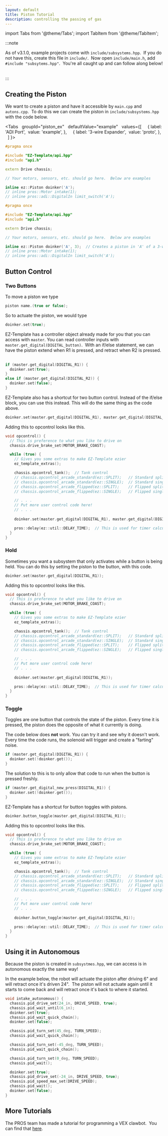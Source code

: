 ```yaml
---
layout: default
title: Piston Tutorial
description: controlling the passing of gas
---
```


import Tabs from '@theme/Tabs';
import TabItem from '@theme/TabItem';

:::note

As of v3.1.0, example projects come with `include/subsystems.hpp`.  If you do not have this, create this file in `include/`.  Now open `include/main.h`, add `#include "subsytems.hpp"`.  You're all caught up and can follow along below!  

:::

## Creating the Piston
We want to create a piston and have it accessible by `main.cpp` and `autons.cpp`.  To do this we can create the piston in `include/subsystems.hpp` with the code below.  



<Tabs
  groupId="piston_ex"
  defaultValue="example"
  values={[
    { label: 'ADI Port',  value: 'example', },
    { label: '3-wire Expander',  value: 'proto', },
  ]
}>

<TabItem value="example">

```cpp
#pragma once

#include "EZ-Template/api.hpp"
#include "api.h"

extern Drive chassis;

// Your motors, sensors, etc. should go here.  Below are examples

inline ez::Piston doinker('A');
// inline pros::Motor intake(1);
// inline pros::adi::DigitalIn limit_switch('A');
```
</TabItem>


<TabItem value="proto">

```cpp
#pragma once

#include "EZ-Template/api.hpp"
#include "api.h"

extern Drive chassis;

// Your motors, sensors, etc. should go here.  Below are examples

inline ez::Piston doinker('A', 3);  // Creates a piston in 'A' of a 3-wire Expander in port 3
// inline pros::Motor intake(1);
// inline pros::adi::DigitalIn limit_switch('A');
```
</TabItem>
</Tabs>


## Button Control

### Two Buttons
To move a piston we type
```cpp
piston name.(true or false);
```

So to actuate the piston, we would type
```cpp
doinker.set(true);  
```

EZ-Template has a controller object already made for you that you can access with `master`.  You can read controller inputs with `master.get_digital(DIGITAL_button)`.  With an if/else statement, we can have the piston extend when R1 is pressed, and retract when R2 is pressed.  
```cpp
if (master.get_digital(DIGITAL_R1)) {
  doinker.set(true);
} 
else if (master.get_digital(DIGITAL_R2)) {
  doinker.set(false);
} 
```

EZ-Template also has a shortcut for two button control.  Instead of the if/else block, you can use this instead.  This will do the same thing as the code above.  
```cpp
doinker.set(master.get_digital(DIGITAL_R1), master.get_digital(DIGITAL_R2));
```

Adding this to opcontrol looks like this.  
```cpp
void opcontrol() {
  // This is preference to what you like to drive on
  chassis.drive_brake_set(MOTOR_BRAKE_COAST);

  while (true) {
    // Gives you some extras to make EZ-Template ezier
    ez_template_extras();

    chassis.opcontrol_tank();  // Tank control
    // chassis.opcontrol_arcade_standard(ez::SPLIT);   // Standard split arcade
    // chassis.opcontrol_arcade_standard(ez::SINGLE);  // Standard single arcade
    // chassis.opcontrol_arcade_flipped(ez::SPLIT);    // Flipped split arcade
    // chassis.opcontrol_arcade_flipped(ez::SINGLE);   // Flipped single arcade

    // . . .
    // Put more user control code here!
    // . . .
    
    doinker.set(master.get_digital(DIGITAL_R1), master.get_digital(DIGITAL_R2));

    pros::delay(ez::util::DELAY_TIME);  // This is used for timer calculations!  Keep this ez::util::DELAY_TIME
  }
}
```

### Hold
Sometimes you want a subsystem that only activates while a button is being held.  You can do this by setting the piston to the button, with this code.  
```cpp
doinker.set(master.get_digital(DIGITAL_R1));
```

Adding this to opcontrol looks like this.  
```cpp
void opcontrol() {
  // This is preference to what you like to drive on
  chassis.drive_brake_set(MOTOR_BRAKE_COAST);

  while (true) {
    // Gives you some extras to make EZ-Template ezier
    ez_template_extras();

    chassis.opcontrol_tank();  // Tank control
    // chassis.opcontrol_arcade_standard(ez::SPLIT);   // Standard split arcade
    // chassis.opcontrol_arcade_standard(ez::SINGLE);  // Standard single arcade
    // chassis.opcontrol_arcade_flipped(ez::SPLIT);    // Flipped split arcade
    // chassis.opcontrol_arcade_flipped(ez::SINGLE);   // Flipped single arcade

    // . . .
    // Put more user control code here!
    // . . .
    
    doinker.set(master.get_digital(DIGITAL_R1));

    pros::delay(ez::util::DELAY_TIME);  // This is used for timer calculations!  Keep this ez::util::DELAY_TIME
  }
}
```

### Toggle
Toggles are one button that controls the state of the piston.  Every time it is pressed, the piston does the opposite of what it currently is doing.  

The code below does **not** work.  You can try it and see why it doesn't work.  Every time the code runs, the solenoid will trigger and create a "farting" noise.  
```cpp
if (master.get_digital(DIGITAL_R1)) {
  doinker.set(!doinker.get());
} 
```

The solution to this is to only allow that code to run when the button is pressed freshly.  
```cpp
if (master.get_digital_new_press(DIGITAL_R1)) {
  doinker.set(!doinker.get());
} 
```


EZ-Template has a shortcut for button toggles with pistons.  
```cpp
doinker.button_toggle(master.get_digital(DIGITAL_R1));
```

Adding this to opcontrol looks like this.  
```cpp
void opcontrol() {
  // This is preference to what you like to drive on
  chassis.drive_brake_set(MOTOR_BRAKE_COAST);

  while (true) {
    // Gives you some extras to make EZ-Template ezier
    ez_template_extras();

    chassis.opcontrol_tank();  // Tank control
    // chassis.opcontrol_arcade_standard(ez::SPLIT);   // Standard split arcade
    // chassis.opcontrol_arcade_standard(ez::SINGLE);  // Standard single arcade
    // chassis.opcontrol_arcade_flipped(ez::SPLIT);    // Flipped split arcade
    // chassis.opcontrol_arcade_flipped(ez::SINGLE);   // Flipped single arcade

    // . . .
    // Put more user control code here!
    // . . .
    
    doinker.button_toggle(master.get_digital(DIGITAL_R1));

    pros::delay(ez::util::DELAY_TIME);  // This is used for timer calculations!  Keep this ez::util::DELAY_TIME
  }
}
```



## Using it in Autonomous
Because the piston is created in `subsystmes.hpp`, we can access is in autonomous exactly the same way!  

In the example below, the robot will actuate the piston after driving 6" and will retract once it's driven 24".  The piston will not actuate again until it starts to come back and will retract once it's back to where it started.  
```cpp
void intake_autonomous() {
  chassis.pid_drive_set(24_in, DRIVE_SPEED, true);
  chassis.pid_wait_until(6_in);
  doinker.set(true);
  chassis.pid_wait_quick_chain();
  doinker.set(false);

  chassis.pid_turn_set(45_deg, TURN_SPEED);
  chassis.pid_wait_quick_chain();

  chassis.pid_turn_set(-45_deg, TURN_SPEED);
  chassis.pid_wait_quick_chain();

  chassis.pid_turn_set(0_deg, TURN_SPEED);
  chassis.pid_wait();

  doinker.set(true);
  chassis.pid_drive_set(-24_in, DRIVE_SPEED, true);
  chassis.pid_speed_max_set(DRIVE_SPEED);  
  chassis.pid_wait();
  doinker.set(false);
}
```

## More Tutorials
The PROS team has made a tutorial for programming a VEX clawbot.  You can find that [here](https://pros.cs.purdue.edu/v5/tutorials/walkthrough/clawbot.html).